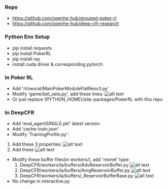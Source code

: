 ### Repo
* https://github.com/openhe-hub/grouped-poker-rl
* https://github.com/openhe-hub/deep-cfr-research

### Python Env Setup
* pip install requests
* pip install PokerRL
* pip install ray
* install cuda driver & corresponding pytorch

### In Poker RL
* Add 'rl/neural/MainPokerModuleFlatResv3.py'
* Modify 'game/bet_sets.py', add these lines:
![alt text](assets/b8.png)
* Or just replace {PYTHON_HOME}/site-packages/PokerRL with this repo

### In DeepCFR
* Add 'eval_agentSINGLE.pkl' latest version
* Add 'cache-train.json'
* Modify 'TrainingProfile.py':
1. Add these 3 properties:
    ![alt text](assets/tp1.png)
2. Add these 
    ![alt text](assets/tp2.png)
* Modify these buffer files(in workers/), add 'resnet' type:  
  1. DeepCFR/workers/la/buffers/AdvReservoirBuffer.py
    ![alt text](assets/buffer1.png)
  2. DeepCFR/workers/la/buffers/AvrgReservoirBuffer.py
    ![alt text](assets/buffer2.png)
  3. DeepCFR/workers/la/buffers/_ReservoirBufferBase.py
    ![alt text](assets/buffer3.png)
* No change in interactive.py